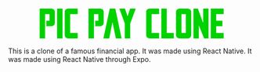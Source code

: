 <p align="center">
  <img alt="Project Logo" src=".images/picpayclone.png" />
</p>

This is a clone of a famous financial app. It was made using React Native.
It was made using React Native through Expo.
